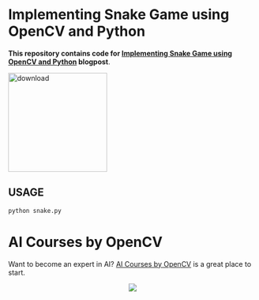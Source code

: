 # Implementing Snake Game using OpenCV and Python

**This repository contains code for [Implementing Snake Game using OpenCV and Python](https://www.learnopencv.com/snake-game-with-opencv-python/) blogpost**.

[<img src="https://learnopencv.com/wp-content/uploads/2022/07/download-button-e1657285155454.png" alt="download" width="200">](https://www.dropbox.com/sh/t67rd8o067prtag/AAB5pSRpKfedWZN-WN7jYlVOa?dl=1)

## USAGE

```
python snake.py
```

# AI Courses by OpenCV

Want to become an expert in AI? [AI Courses by OpenCV](https://opencv.org/courses/) is a great place to start. 

<a href="https://opencv.org/courses/">
<p align="center"> 
<img src="https://www.learnopencv.com/wp-content/uploads/2020/04/AI-Courses-By-OpenCV-Github.png">
</p>
</a>

